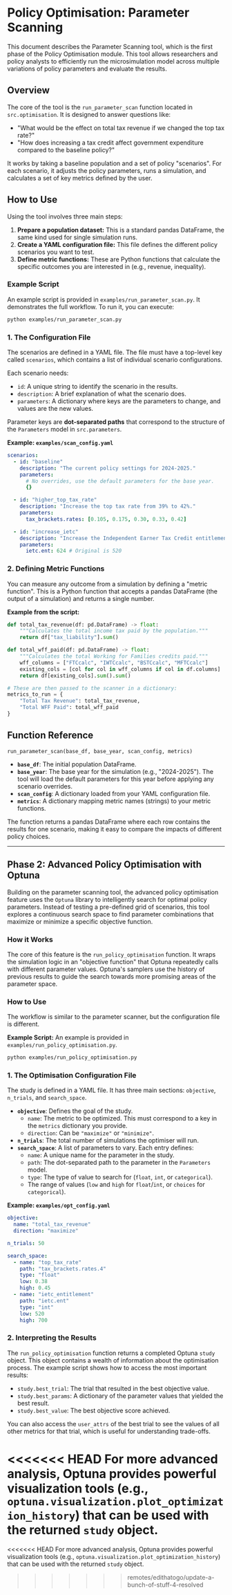 # Policy Optimisation: Parameter Scanning

This document describes the Parameter Scanning tool, which is the first phase of the Policy Optimisation module. This tool allows researchers and policy analysts to efficiently run the microsimulation model across multiple variations of policy parameters and evaluate the results.

## Overview

The core of the tool is the `run_parameter_scan` function located in `src.optimisation`. It is designed to answer questions like:
- "What would be the effect on total tax revenue if we changed the top tax rate?"
- "How does increasing a tax credit affect government expenditure compared to the baseline policy?"

It works by taking a baseline population and a set of policy "scenarios". For each scenario, it adjusts the policy parameters, runs a simulation, and calculates a set of key metrics defined by the user.

## How to Use

Using the tool involves three main steps:
1.  **Prepare a population dataset:** This is a standard pandas DataFrame, the same kind used for single simulation runs.
2.  **Create a YAML configuration file:** This file defines the different policy scenarios you want to test.
3.  **Define metric functions:** These are Python functions that calculate the specific outcomes you are interested in (e.g., revenue, inequality).

### Example Script

An example script is provided in `examples/run_parameter_scan.py`. It demonstrates the full workflow. To run it, you can execute:
```bash
python examples/run_parameter_scan.py
```

### 1. The Configuration File

The scenarios are defined in a YAML file. The file must have a top-level key called `scenarios`, which contains a list of individual scenario configurations.

Each scenario needs:
- `id`: A unique string to identify the scenario in the results.
- `description`: A brief explanation of what the scenario does.
- `parameters`: A dictionary where keys are the parameters to change, and values are the new values.

Parameter keys are **dot-separated paths** that correspond to the structure of the `Parameters` model in `src.parameters`.

**Example: `examples/scan_config.yaml`**
```yaml
scenarios:
  - id: "baseline"
    description: "The current policy settings for 2024-2025."
    parameters:
      # No overrides, use the default parameters for the base year.
      {}

  - id: "higher_top_tax_rate"
    description: "Increase the top tax rate from 39% to 42%."
    parameters:
      tax_brackets.rates: [0.105, 0.175, 0.30, 0.33, 0.42]

  - id: "increase_ietc"
    description: "Increase the Independent Earner Tax Credit entitlement by 20%."
    parameters:
      ietc.ent: 624 # Original is 520
```

### 2. Defining Metric Functions

You can measure any outcome from a simulation by defining a "metric function". This is a Python function that accepts a pandas DataFrame (the output of a simulation) and returns a single number.

**Example from the script:**
```python
def total_tax_revenue(df: pd.DataFrame) -> float:
    """Calculates the total income tax paid by the population."""
    return df["tax_liability"].sum()

def total_wff_paid(df: pd.DataFrame) -> float:
    """Calculates the total Working for Families credits paid."""
    wff_columns = ["FTCcalc", "IWTCcalc", "BSTCcalc", "MFTCcalc"]
    existing_cols = [col for col in wff_columns if col in df.columns]
    return df[existing_cols].sum().sum()

# These are then passed to the scanner in a dictionary:
metrics_to_run = {
    "Total Tax Revenue": total_tax_revenue,
    "Total WFF Paid": total_wff_paid
}
```

## Function Reference

`run_parameter_scan(base_df, base_year, scan_config, metrics)`

- **`base_df`**: The initial population DataFrame.
- **`base_year`**: The base year for the simulation (e.g., "2024-2025"). The tool will load the default parameters for this year before applying any scenario overrides.
- **`scan_config`**: A dictionary loaded from your YAML configuration file.
- **`metrics`**: A dictionary mapping metric names (strings) to your metric functions.

The function returns a pandas DataFrame where each row contains the results for one scenario, making it easy to compare the impacts of different policy choices.

---

## Phase 2: Advanced Policy Optimisation with Optuna

Building on the parameter scanning tool, the advanced policy optimisation feature uses the `Optuna` library to intelligently search for optimal policy parameters. Instead of testing a pre-defined grid of scenarios, this tool explores a continuous search space to find parameter combinations that maximize or minimize a specific objective function.

### How it Works

The core of this feature is the `run_policy_optimisation` function. It wraps the simulation logic in an "objective function" that Optuna repeatedly calls with different parameter values. Optuna's samplers use the history of previous results to guide the search towards more promising areas of the parameter space.

### How to Use

The workflow is similar to the parameter scanner, but the configuration file is different.

**Example Script:**
An example is provided in `examples/run_policy_optimisation.py`.
```bash
python examples/run_policy_optimisation.py
```

### 1. The Optimisation Configuration File

The study is defined in a YAML file. It has three main sections: `objective`, `n_trials`, and `search_space`.

- **`objective`**: Defines the goal of the study.
  - `name`: The metric to be optimized. This must correspond to a key in the `metrics` dictionary you provide.
  - `direction`: Can be `"maximize"` or `"minimize"`.
- **`n_trials`**: The total number of simulations the optimiser will run.
- **`search_space`**: A list of parameters to vary. Each entry defines:
  - `name`: A unique name for the parameter in the study.
  - `path`: The dot-separated path to the parameter in the `Parameters` model.
  - `type`: The type of value to search for (`float`, `int`, or `categorical`).
  - The range of values (`low` and `high` for `float`/`int`, or `choices` for `categorical`).

**Example: `examples/opt_config.yaml`**
```yaml
objective:
  name: "total_tax_revenue"
  direction: "maximize"

n_trials: 50

search_space:
  - name: "top_tax_rate"
    path: "tax_brackets.rates.4"
    type: "float"
    low: 0.38
    high: 0.45
  - name: "ietc_entitlement"
    path: "ietc.ent"
    type: "int"
    low: 520
    high: 700
```

### 2. Interpreting the Results

The `run_policy_optimisation` function returns a completed Optuna `study` object. This object contains a wealth of information about the optimisation process. The example script shows how to access the most important results:

- `study.best_trial`: The trial that resulted in the best objective value.
- `study.best_params`: A dictionary of the parameter values that yielded the best result.
- `study.best_value`: The best objective score achieved.

You can also access the `user_attrs` of the best trial to see the values of all other metrics for that trial, which is useful for understanding trade-offs.

<<<<<<< HEAD
For more advanced analysis, Optuna provides powerful visualization tools (e.g., `optuna.visualization.plot_optimization_history`) that can be used with the returned `study` object.
=======
<<<<<<< HEAD
For more advanced analysis, Optuna provides powerful visualization tools (e.g., `optuna.visualization.plot_optimization_history`) that can be used with the returned `study` object.

>>>>>>> remotes/edithatogo/update-a-bunch-of-stuff-4-resolved

